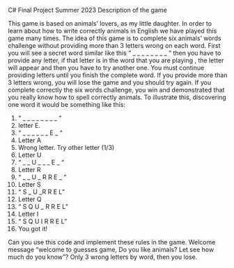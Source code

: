 C# Final Project Summer 2023
Description of the game

This game is based on animals’ lovers, as my little daughter. In order to learn about how to write correctly animals in English we have played this game many times. 
The idea of this game is to complete six animals’ words challenge without providing more than 3 letters wrong on each word. 
First you will see a secret word similar like this “ _ _ _ _ _ _ _ _ “ then you have to provide any letter, if that letter is in the word that you are playing , the letter will appear and then you have to try another one. You must continue providing letters until you finish the complete word. If you provide more than 3 letters wrong, you will lose the game and you should try again.
If you complete correctly the six words challenge, you win and demonstrated that you really know how to spell correctly animals.
To illustrate this, discovering one word it would be something like this:
1.	“ _ _ _ _ _ _ _ _ “ 
2.	letter E.
3.	“ _ _ _ _ _ _ E _ “ 
4.	Letter A
5.	Wrong letter. Try other letter (1/3)
6.	Letter U
7.	“ _ _ U _ _ _ E _ “ 
8.	Letter R
9.	“ _ _ U _ R R E _ “ 
10.	Letter S
11.	 “ S _ U  _R R E L”
12.	Letter Q
13.	“ S Q U _ R R E L”
14.	Letter I
15.	“ S Q U I R R E L”
16.	You got it!

Can you use this code and implement these rules in the game.
Welcome message “welcome to guesses game, Do you like animals? Let see how much do you know”?
Only 3 wrong letters by word, then you lose.
